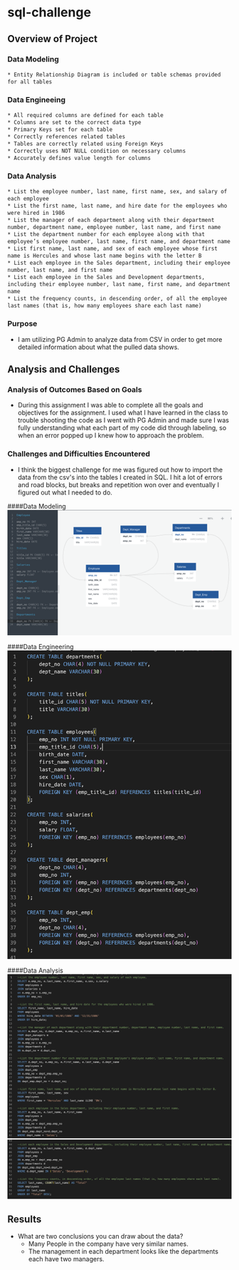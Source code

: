 # sql-challenge

## Overview of Project

### Data Modeling 
   
    * Entity Relationship Diagram is included or table schemas provided for all tables

### Data Engineeing
    
    * All required columns are defined for each table 
    * Columns are set to the correct data type 
    * Primary Keys set for each table 
    * Correctly references related tables 
    * Tables are correctly related using Foreign Keys 
    * Correctly uses NOT NULL condition on necessary columns 
    * Accurately defines value length for columns 

### Data Analysis
   
    * List the employee number, last name, first name, sex, and salary of each employee 
    * List the first name, last name, and hire date for the employees who were hired in 1986 
    * List the manager of each department along with their department number, department name, employee number, last name, and first name 
    * List the department number for each employee along with that employee’s employee number, last name, first name, and department name
    * List first name, last name, and sex of each employee whose first name is Hercules and whose last name begins with the letter B
    * List each employee in the Sales department, including their employee number, last name, and first name
    * List each employee in the Sales and Development departments, including their employee number, last name, first name, and department name
    * List the frequency counts, in descending order, of all the employee last names (that is, how many employees share each last name)

### Purpose

* I am utilizing PG Admin to analyze data from CSV in order to get more detailed information about what the pulled data shows.

## Analysis and Challenges

### Analysis of Outcomes Based on Goals

* During this assignment I was able to complete all the goals and objectives for the assignment. I used what I have learned in the class to trouble shooting the code as I went with PG Admin and made sure I was fully understanding what each part of my code did through labeling, so when an error popped up I knew how to approach the problem.

### Challenges and Difficulties Encountered

* I think the biggest challenge for me was figured out how to import the data from the csv's into the tables I created in SQL. I hit a lot of errors and road blocks, but breaks and repetition won over and eventually I figured out what I needed to do.

####Data Modeling
![Data_modeling](EmployeeSQL/Data_modeling.png)

####Data Engineering
![Data_engineering](EmployeeSQL/Tables.png)

####Data Analysis
![Data_analysis](EmployeeSQL/Query1.png)
![Data_analysis](EmployeeSQL/Query2.png)

## Results

* What are two conclusions you can draw about the data?
    * Many People in the company have very similar names.
    * The management in each department looks like the departments each have two managers.
